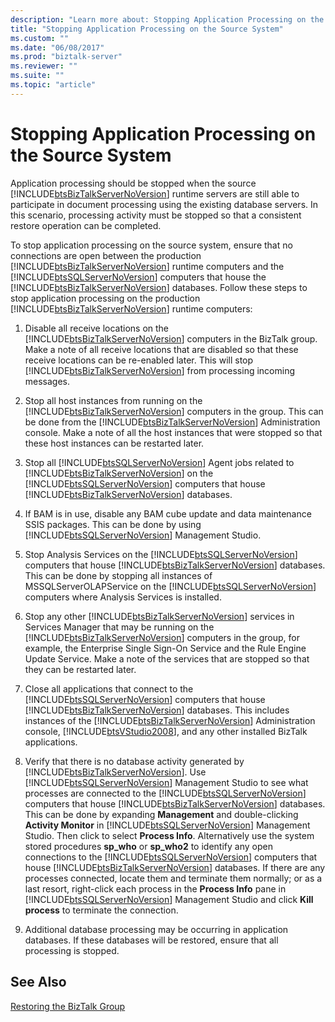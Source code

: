 ```yaml
---
description: "Learn more about: Stopping Application Processing on the Source System"
title: "Stopping Application Processing on the Source System"
ms.custom: ""
ms.date: "06/08/2017"
ms.prod: "biztalk-server"
ms.reviewer: ""
ms.suite: ""
ms.topic: "article"
---
```

# Stopping Application Processing on the Source System
Application processing should be stopped when the source [!INCLUDE[btsBizTalkServerNoVersion](../includes/btsbiztalkservernoversion-md.md)] runtime servers are still able to participate in document processing using the existing database servers. In this scenario, processing activity must be stopped so that a consistent restore operation can be completed.  
  
 To stop application processing on the source system, ensure that no connections are open between the production [!INCLUDE[btsBizTalkServerNoVersion](../includes/btsbiztalkservernoversion-md.md)] runtime computers and the [!INCLUDE[btsSQLServerNoVersion](../includes/btssqlservernoversion-md.md)] computers that house the [!INCLUDE[btsBizTalkServerNoVersion](../includes/btsbiztalkservernoversion-md.md)] databases. Follow these steps to stop application processing on the production [!INCLUDE[btsBizTalkServerNoVersion](../includes/btsbiztalkservernoversion-md.md)] runtime computers:  
  
1. Disable all receive locations on the [!INCLUDE[btsBizTalkServerNoVersion](../includes/btsbiztalkservernoversion-md.md)] computers in the BizTalk group. Make a note of all receive locations that are disabled so that these receive locations can be re-enabled later. This will stop [!INCLUDE[btsBizTalkServerNoVersion](../includes/btsbiztalkservernoversion-md.md)] from processing incoming messages.  
  
2. Stop all host instances from running on the [!INCLUDE[btsBizTalkServerNoVersion](../includes/btsbiztalkservernoversion-md.md)] computers in the group. This can be done from the [!INCLUDE[btsBizTalkServerNoVersion](../includes/btsbiztalkservernoversion-md.md)] Administration console. Make a note of all the host instances that were stopped so that these host instances can be restarted later.  
  
3. Stop all [!INCLUDE[btsSQLServerNoVersion](../includes/btssqlservernoversion-md.md)] Agent jobs related to [!INCLUDE[btsBizTalkServerNoVersion](../includes/btsbiztalkservernoversion-md.md)] on the [!INCLUDE[btsSQLServerNoVersion](../includes/btssqlservernoversion-md.md)] computers that house [!INCLUDE[btsBizTalkServerNoVersion](../includes/btsbiztalkservernoversion-md.md)] databases.  
  
4. If BAM is in use, disable any BAM cube update and data maintenance SSIS packages. This can be done by using [!INCLUDE[btsSQLServerNoVersion](../includes/btssqlservernoversion-md.md)] Management Studio.  
  
5. Stop Analysis Services on the [!INCLUDE[btsSQLServerNoVersion](../includes/btssqlservernoversion-md.md)] computers that house [!INCLUDE[btsBizTalkServerNoVersion](../includes/btsbiztalkservernoversion-md.md)] databases. This can be done by stopping all instances of MSSQLServerOLAPService on the [!INCLUDE[btsSQLServerNoVersion](../includes/btssqlservernoversion-md.md)] computers where Analysis Services is installed.  
  
6. Stop any other [!INCLUDE[btsBizTalkServerNoVersion](../includes/btsbiztalkservernoversion-md.md)] services in Services Manager that may be running on the [!INCLUDE[btsBizTalkServerNoVersion](../includes/btsbiztalkservernoversion-md.md)] computers in the group, for example, the Enterprise Single Sign-On Service and the Rule Engine Update Service. Make a note of the services that are stopped so that they can be restarted later.  
  
7. Close all applications that connect to the [!INCLUDE[btsSQLServerNoVersion](../includes/btssqlservernoversion-md.md)] computers that house [!INCLUDE[btsBizTalkServerNoVersion](../includes/btsbiztalkservernoversion-md.md)] databases. This includes instances of the [!INCLUDE[btsBizTalkServerNoVersion](../includes/btsbiztalkservernoversion-md.md)] Administration console, [!INCLUDE[btsVStudio2008](../includes/btsvstudio2008-md.md)], and any other installed BizTalk applications.  
  
8. Verify that there is no database activity generated by [!INCLUDE[btsBizTalkServerNoVersion](../includes/btsbiztalkservernoversion-md.md)]. Use [!INCLUDE[btsSQLServerNoVersion](../includes/btssqlservernoversion-md.md)] Management Studio to see what processes are connected to the [!INCLUDE[btsSQLServerNoVersion](../includes/btssqlservernoversion-md.md)] computers that house [!INCLUDE[btsBizTalkServerNoVersion](../includes/btsbiztalkservernoversion-md.md)] databases. This can be done by expanding **Management** and double-clicking **Activity Monitor** in [!INCLUDE[btsSQLServerNoVersion](../includes/btssqlservernoversion-md.md)] Management Studio. Then click to select **Process Info**. Alternatively use the system stored procedures **sp_who** or **sp_who2** to identify any open connections to the [!INCLUDE[btsSQLServerNoVersion](../includes/btssqlservernoversion-md.md)] computers that house [!INCLUDE[btsBizTalkServerNoVersion](../includes/btsbiztalkservernoversion-md.md)] databases. If there are any processes connected, locate them and terminate them normally; or as a last resort, right-click each process in the **Process Info** pane in [!INCLUDE[btsSQLServerNoVersion](../includes/btssqlservernoversion-md.md)] Management Studio and click **Kill process** to terminate the connection.  
  
9. Additional database processing may be occurring in application databases. If these databases will be restored, ensure that all processing is stopped.  
  
## See Also  
 [Restoring the BizTalk Group](../technical-guides/restoring-the-biztalk-group.md)
